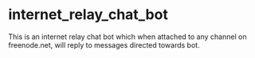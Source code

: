 # internet_relay_chat_bot
This is an internet relay chat bot which when attached to any channel on freenode.net, will reply to messages directed towards bot.
